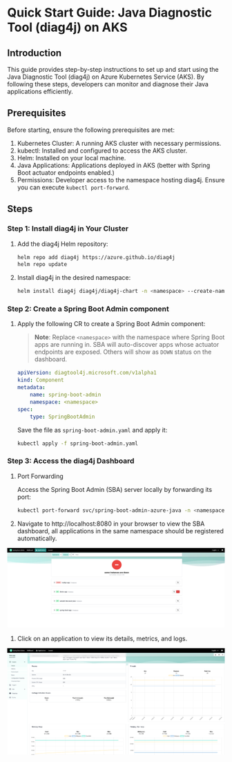 # Quick Start Guide: Java Diagnostic Tool (diag4j) on AKS

## Introduction
This guide provides step-by-step instructions to set up and start using the Java Diagnostic Tool (diag4j) on Azure Kubernetes Service (AKS). By following these steps, developers can monitor and diagnose their Java applications efficiently.

## Prerequisites

Before starting, ensure the following prerequisites are met:

1. Kubernetes Cluster: A running AKS cluster with necessary permissions.
1. kubectl: Installed and configured to access the AKS cluster.
1. Helm: Installed on your local machine.
1. Java Applications: Applications deployed in AKS (better with Spring Boot actuator endpoints enabled.)
1. Permissions: Developer access to the namespace hosting diag4j. Ensure you can execute `kubectl port-forward`.

## Steps

### Step 1: Install diag4j in Your Cluster

1. Add the diag4j Helm repository:
    ```bash
    helm repo add diag4j https://azure.github.io/diag4j
    helm repo update
    ```

1. Install diag4j in the desired namespace:

    ```bash
    helm install diag4j diag4j/diag4j-chart -n <namespace> --create-namespace
    ```

### Step 2: Create a Spring Boot Admin component

1. Apply the following CR to create a Spring Boot Admin component:

    > **Note**: Replace `<namespace>` with the namespace where Spring Boot apps are running in. SBA will auto-discover apps whose actuator endpoints are exposed. Others will show as `DOWN` status on the dashboard.
    ```yaml
    apiVersion: diagtool4j.microsoft.com/v1alpha1
    kind: Component
    metadata:
        name: spring-boot-admin
        namespace: <namespace>
    spec:
        type: SpringBootAdmin
    ```

    Save the file as `spring-boot-admin.yaml` and apply it:

    ```bash
    kubectl apply -f spring-boot-admin.yaml
    ```

### Step 3: Access the diag4j Dashboard

1. Port Forwarding
    
    Access the Spring Boot Admin (SBA) server locally by forwarding its port:

    ```bash
    kubectl port-forward svc/spring-boot-admin-azure-java -n <namespace> 8080:8080
    ```

1. Navigate to http://localhost:8080 in your browser to view the SBA dashboard, all applications in the same namespace should be registered automatically.

![sba-dashboard](images/sba-dashboard.png)

1. Click on an application to view its details, metrics, and logs.

![sba-app-details](images/app-details.png)

